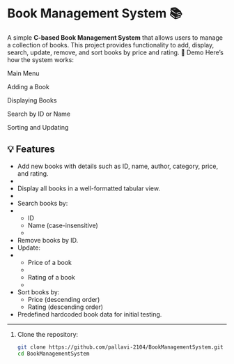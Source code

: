 # Book Management System 📚

A simple **C-based Book Management System** that allows users to manage a collection of books. This project provides functionality to add, display, search, update, remove, and sort books by price and rating.
🚀 Demo
Here’s how the system works:

Main Menu

Adding a Book

Displaying Books

Search by ID or Name

Sorting and Updating

## 💡 Features

- Add new books with details such as ID, name, author, category, price, and rating.
- 
- Display all books in a well-formatted tabular view.
- 
- Search books by:
- 
  - ID
  - Name (case-insensitive)
  - 
- Remove books by ID.
- Update:
- 
  - Price of a book
  - 
  - Rating of a book
  - 
- Sort books by:
  - Price (descending order)
  - Rating (descending order)
- Predefined hardcoded book data for initial testing.

---



1. Clone the repository:
   ```bash
   git clone https://github.com/pallavi-2104/BookManagementSystem.git
   cd BookManagementSystem
